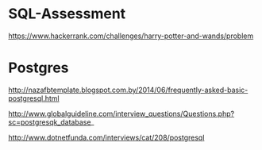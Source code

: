 # SQL-Assessment

https://www.hackerrank.com/challenges/harry-potter-and-wands/problem



# Postgres
http://nazafbtemplate.blogspot.com.by/2014/06/frequently-asked-basic-postgresql.html

http://www.globalguideline.com/interview_questions/Questions.php?sc=postgresqk_database_


http://www.dotnetfunda.com/interviews/cat/208/postgresql

